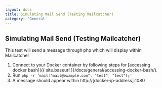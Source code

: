 ```yaml
---
layout: docs
title: Simulating Mail Send (Testing Mailcatcher)
category: 'General'
---
```



Simulating Mail Send (Testing Mailcatcher)
------------------------------------------
This test will send a message through php which will display within Mailcatcher

1. Connect to your Docker container by following steps for [accessing docker bash]({{ site.baseurl }}/docs/general/accessing-docker-bash/).
2. Run `php -r 'mail("mail@example.com", "test", "test");'`
3. A message should appear within http://[docker-ip-address]:1080
